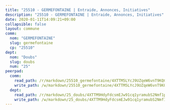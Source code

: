```yaml
---
title: "25510 - GERMEFONTAINE | Entraide, Annonces, Initiatives"
description: "25510 - GERMEFONTAINE | Entraide, Annonces, Initiatives"
date: 2020-01-11T14:09:21+09:00
collapsible: false
layout: commune
comm:
  nom: "GERMEFONTAINE"
  slug: germefontaine
  cp: "25510"
dept:
  nom: "Doubs"
  slug: doubs
  num: "25"
peerpad:
  comm:
    read_path: /r/markdown/25510_germefontaine/4XTTM5LYcJ9UZqeW6vnT9KQCUapFhyBn7HcPznLTKKgV6W2fQ
    write_path: /w/markdown/25510_germefontaine/4XTTM5LYcJ9UZqeW6vnT9KQCUapFhyBn7HcPznLTKKgV6W2fQ-K3TgUq8Rz5SDvyVndmz4e8FpbN1iTeYQwEsrxM7hoK2L2cEavA6aFT7VeQ3EyMLdP9CTmDLZkgp8ogVeLdgvNV8RY9eu86GK65PrRneLHEHiswZNWb8YvQrbGZsseVr8ouyGYrZ4
  dept:
    read_path: /r/markdown/25_doubs/4XTTM9HdyFdcsmEJw91cq1yramubS2Nmf1ps2s84xcMxY74Zv
    write_path: /w/markdown/25_doubs/4XTTM9HdyFdcsmEJw91cq1yramubS2Nmf1ps2s84xcMxY74Zv-K3TgURza6A4QY75MscA2g52nUX9tjMQaHW9mgBSgyRKNNp3M6gkaXA9iDDtpbSx22mTSZbQLYS1izbwsznz8e9u5BERCmGKxZ379xV2nAaDe1bGyxrjytc7G1EcbGtknRFYQ1Lxp
---
```


